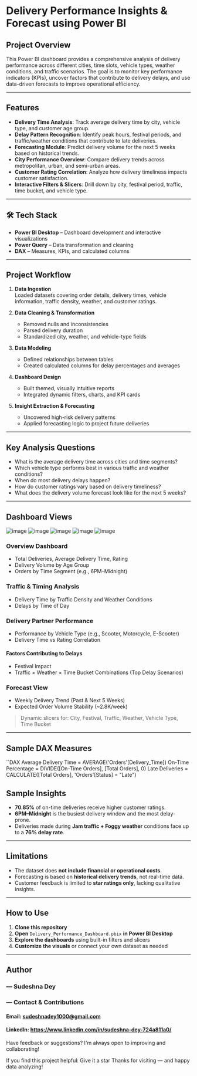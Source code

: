 #  Delivery Performance Insights & Forecast using Power BI

##  Project Overview

This Power BI dashboard provides a comprehensive analysis of delivery performance across different cities, time slots, vehicle types, weather conditions, and traffic scenarios. The goal is to monitor key performance indicators (KPIs), uncover factors that contribute to delivery delays, and use data-driven forecasts to improve operational efficiency.

---

##  Features

-  **Delivery Time Analysis**: Track average delivery time by city, vehicle type, and customer age group.
-  **Delay Pattern Recognition**: Identify peak hours, festival periods, and traffic/weather conditions that contribute to late deliveries.
-  **Forecasting Module**: Predict delivery volume for the next 5 weeks based on historical trends.
-  **City Performance Overview**: Compare delivery trends across metropolitan, urban, and semi-urban areas.
-  **Customer Rating Correlation**: Analyze how delivery timeliness impacts customer satisfaction.
-  **Interactive Filters & Slicers**: Drill down by city, festival period, traffic, time bucket, and vehicle type.

---

## 🛠 Tech Stack

- **Power BI Desktop** – Dashboard development and interactive visualizations  
- **Power Query** – Data transformation and cleaning  
- **DAX** – Measures, KPIs, and calculated columns  

---

##  Project Workflow

1. **Data Ingestion**  
   Loaded datasets covering order details, delivery times, vehicle information, traffic density, weather, and customer ratings.

2. **Data Cleaning & Transformation**  
   - Removed nulls and inconsistencies  
   - Parsed delivery duration  
   - Standardized city, weather, and vehicle-type fields  

3. **Data Modeling**  
   - Defined relationships between tables  
   - Created calculated columns for delay percentages and averages  

4. **Dashboard Design**  
   - Built themed, visually intuitive reports  
   - Integrated dynamic filters, charts, and KPI cards  

5. **Insight Extraction & Forecasting**  
   - Uncovered high-risk delivery patterns  
   - Applied forecasting logic to project future deliveries

---

##  Key Analysis Questions

- What is the average delivery time across cities and time segments?
- Which vehicle type performs best in various traffic and weather conditions?
- When do most delivery delays happen?
- How do customer ratings vary based on delivery timeliness?
- What does the delivery volume forecast look like for the next 5 weeks?

---

##  Dashboard Views

![image](https://github.com/user-attachments/assets/5b875aa1-391a-4bb3-8a34-62cd53d2a36e)
![image](https://github.com/user-attachments/assets/ee34fa47-a895-4d45-aa1b-83e85f613950)
![image](https://github.com/user-attachments/assets/c6815d3d-bce9-4bc0-90c7-23d949743fab)
![image](https://github.com/user-attachments/assets/b5314705-3952-4049-b074-dd1705c17684)
![image](https://github.com/user-attachments/assets/70d815db-58b0-44a4-b4fb-fe9e3f14fee6)



###  Overview Dashboard
- Total Deliveries, Average Delivery Time, Rating
- Delivery Volume by Age Group
- Orders by Time Segment (e.g., 6PM–Midnight)

###  Traffic & Timing Analysis
- Delivery Time by Traffic Density and Weather Conditions
- Delays by Time of Day

###  Delivery Partner Performance
- Performance by Vehicle Type (e.g., Scooter, Motorcycle, E-Scooter)
- Delivery Time vs Rating Correlation

#### Factors Contributing to Delays
- Festival Impact
- Traffic × Weather × Time Bucket Combinations (Top Delay Scenarios)

###  Forecast View
- Weekly Delivery Trend (Past & Next 5 Weeks)
- Expected Order Volume Stability (~2.8K/week)

>  Dynamic slicers for: City, Festival, Traffic, Weather, Vehicle Type, Time Bucket

---

##  Sample DAX Measures

``DAX
Average Delivery Time = AVERAGE('Orders'[Delivery_Time])
On-Time Percentage = DIVIDE([On-Time Orders], [Total Orders], 0)
Late Deliveries = CALCULATE([Total Orders], 'Orders'[Status] = "Late")


##  Sample Insights

-  **70.85%** of on-time deliveries receive higher customer ratings.
-  **6PM–Midnight** is the busiest delivery window and the most delay-prone.
-  Deliveries made during **Jam traffic + Foggy weather** conditions face up to a **76% delay rate**.

---

##  Limitations

- The dataset does **not include financial or operational costs**.
- Forecasting is based on **historical delivery trends**, not real-time data.
- Customer feedback is limited to **star ratings only**, lacking qualitative insights.

---

##  How to Use

1. **Clone this repository**
2. **Open** `Delivery_Performance_Dashboard.pbix` **in Power BI Desktop**
3. **Explore the dashboards** using built-in filters and slicers
4. **Customize the visuals** or connect your own dataset as needed

---


## Author
### — Sudeshna Dey
###  — Contact & Contributions

####  Email: sudeshnadey1000@gmail.com
####  LinkedIn: https://www.linkedin.com/in/sudeshna-dey-724a811a0/
 Have feedback or suggestions? I'm always open to improving and collaborating!
 
If you find this project helpful:
 Give it a star
Thanks for visiting — and happy data analyzing!
